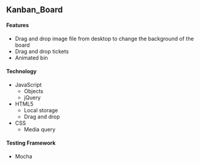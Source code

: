 ## Kanban_Board

#### Features
- Drag and drop image file from desktop to change the background of the board
- Drag and drop tickets
- Animated bin

#### Technology
  * JavaScript
     * Objects
     * jQuery
  * HTML5
     * Local storage
     * Drag and drop
  * CSS
     * Media query

#### Testing Framework
* Mocha